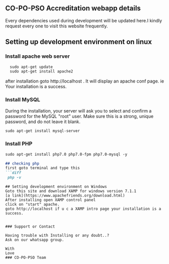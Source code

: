 ## CO-PO-PSO Accreditation webapp details

Every dependencies used during development will be updated here.I kindly request every one to visit this website frequently.

## Setting up development environment on linux

### Install apache web server

```markdown
  sudo apt-get update
  sudo apt-get install apache2
```
after installation goto http://localhost . It will display an apache conf page. ie Your installation is a success.

### Install MySQL
During the installation, your server will ask you to select and confirm a password for the MySQL "root" user. 
Make sure this is a strong, unique password, and do not leave it blank.

  ```markdown
  sudo apt-get install mysql-server
```

### Install PHP
```markdown
sudo apt-get install php7.0 php7.0-fpm php7.0-mysql -y

## checking php
first goto terminal and type this
```diff
 php -v
```
```
## Setting development environment on Windows
Goto this site and download XAMP for windows version 7.1.1
[a link](https://www.apachefriends.org/download.html)
After installing open XAMP control panel
click on "start" apache.
goto http://localhost if u c a XAMP intro page your installation is a success.


### Support or Contact

Having trouble with Installing or any doubt..?
Ask on our whatsapp group.

With 
Love
### CO-PO-PSO Team
